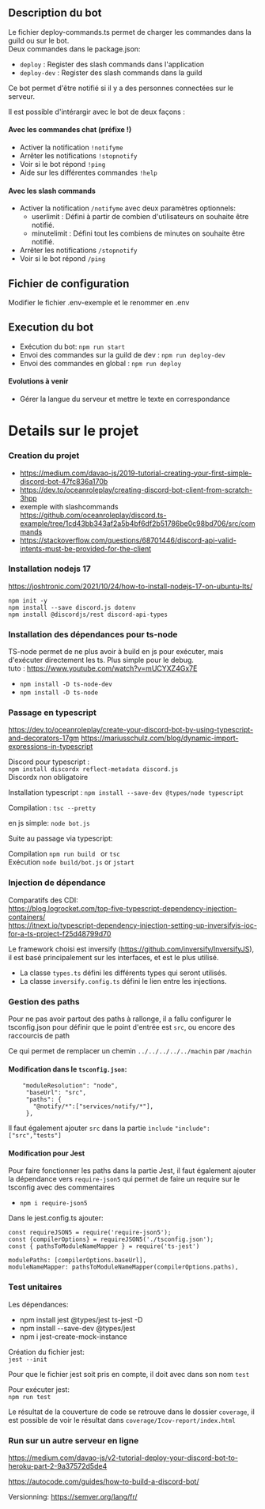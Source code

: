 ## Description du bot 

Le fichier deploy-commands.ts permet de charger les commandes dans la guild ou sur le bot.  
Deux commandes dans le package.json:  
* `deploy` : Register des slash commands dans l'application 
* `deploy-dev` : Register des slash commands dans la guild 

Ce bot permet d'être notifié si il y a des personnes connectées sur le serveur.  

Il est possible d'intérargir avec le bot de deux façons : 

#### Avec les commandes chat (préfixe !)
* Activer la notification `!notifyme`
* Arrêter les notifications `!stopnotify`
* Voir si le bot répond `!ping`
* Aide sur les différentes commandes `!help`

#### Avec les slash commands
* Activer la notification `/notifyme` avec deux paramètres optionnels:
    - userlimit : Défini à partir de combien d'utilisateurs on souhaite être notifié.
    - minutelimit : Défini tout les combiens de minutes on souhaite être notifié.
* Arrêter les notifications `/stopnotify`
* Voir si le bot répond `/ping`

## Fichier de configuration 
Modifier le fichier .env-exemple et le renommer en .env

## Execution du bot  
- Exécution du bot: `npm run start`
- Envoi des commandes sur la guild de dev : `npm run deploy-dev`
- Envoi des commandes en global : `npm run deploy`

#### Evolutions à venir 
* Gérer la langue du serveur et mettre le texte en correspondance 







# Details sur le projet 

### Creation du projet 
* https://medium.com/davao-js/2019-tutorial-creating-your-first-simple-discord-bot-47fc836a170b
* https://dev.to/oceanroleplay/creating-discord-bot-client-from-scratch-3hpp
* exemple with slashcommands https://github.com/oceanroleplay/discord.ts-example/tree/1cd43bb343af2a5b4bf6df2b51786be0c98bd706/src/commands
* https://stackoverflow.com/questions/68701446/discord-api-valid-intents-must-be-provided-for-the-client

### Installation nodejs  17 
https://joshtronic.com/2021/10/24/how-to-install-nodejs-17-on-ubuntu-lts/

`npm init -y`  
`npm install --save discord.js dotenv`  
`npm install @discordjs/rest discord-api-types`

### Installation des dépendances pour ts-node 
TS-node permet de ne plus avoir à build en js pour exécuter, mais d'exécuter directement les ts. Plus simple pour le debug.  
tuto : https://www.youtube.com/watch?v=mUCYXZ4Gx7E  
- `npm install -D ts-node-dev`
- `npm install -D ts-node`

### Passage en typescript 
https://dev.to/oceanroleplay/create-your-discord-bot-by-using-typescript-and-decorators-17gm
https://mariusschulz.com/blog/dynamic-import-expressions-in-typescript

Discord pour typescript :  
`npm install discordx reflect-metadata discord.js`  
Discordx non obligatoire

Installation typescript : 
`npm install --save-dev @types/node typescript`

Compilation : 
`tsc --pretty`

en js simple: `node bot.js`

Suite au passage via typescript:

Compilation `npm run build ` or `tsc`  
Exécution `node build/bot.js` or `jstart`

### Injection de dépendance 

Comparatifs des CDI:  
https://blog.logrocket.com/top-five-typescript-dependency-injection-containers/  
https://itnext.io/typescript-dependency-injection-setting-up-inversifyjs-ioc-for-a-ts-project-f25d48799d70

Le framework choisi est inversify (https://github.com/inversify/InversifyJS), il est basé principalement sur les interfaces, et est le plus utilisé.

* La classe `types.ts` défini les différents types qui seront utilisés. 
* La classe `inversify.config.ts` défini le lien entre les injections. 


### Gestion des paths 
Pour ne pas avoir partout des paths à rallonge, il a fallu configurer le tsconfig.json pour définir que le point d'entrée est `src`, ou encore des raccourcis de path   

Ce qui permet de remplacer un chemin `../../../../../machin` par `/machin` 

#### Modification dans le `tsconfig.json`:
```
    "moduleResolution": "node",   
     "baseUrl": "src",           
     "paths": {
       "@notify/*":["services/notify/*"], 
     },
```
Il faut également ajouter `src` dans la partie `ìnclude`
`"include": ["src","tests"]`

#### Modification pour Jest
Pour faire fonctionner les paths dans la partie Jest, il faut également ajouter  la dépendance vers `require-json5` qui permet de faire un require sur le tsconfig avec des commentaires
* `npm i require-json5`   

Dans le jest.config.ts ajouter: 
```
const requireJSON5 = require('require-json5');
const {compilerOptions} = requireJSON5('./tsconfig.json');
const { pathsToModuleNameMapper } = require('ts-jest')

modulePaths: [compilerOptions.baseUrl],
moduleNameMapper: pathsToModuleNameMapper(compilerOptions.paths),
```


### Test unitaires 

Les dépendances:  
* npm install jest @types/jest ts-jest -D
* npm install --save-dev @types/jest
* npm i jest-create-mock-instance

Création du fichier jest:  
`jest --init`

Pour que le fichier jest soit pris en compte, il doit avec dans son nom `test`

Pour exécuter jest:  
`npm run test`

Le résultat de la couverture de code se retrouve dans le dossier `coverage`, il est possible de voir le résultat dans `coverage/Icov-report/index.html`



### Run sur un autre serveur en ligne 
https://medium.com/davao-js/v2-tutorial-deploy-your-discord-bot-to-heroku-part-2-9a37572d5de4

https://autocode.com/guides/how-to-build-a-discord-bot/






Versionning: https://semver.org/lang/fr/